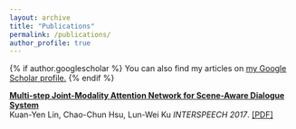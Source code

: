 ```yaml
---
layout: archive
title: "Publications"
permalink: /publications/
author_profile: true
---
```


{% if author.googlescholar %}
  You can also find my articles on <u><a href="{{author.googlescholar}}">my Google Scholar profile</a>.</u>
{% endif %}

<b>[Multi-step Joint-Modality Attention Network for Scene-Aware Dialogue System](https://arxiv.org/abs/2001.06206)</b> <br> Kuan-Yen Lin, Chao-Chun Hsu, Lun-Wei Ku <i>INTERSPEECH 2017</i>. [[PDF]](https://arxiv.org/abs/2001.06206)

